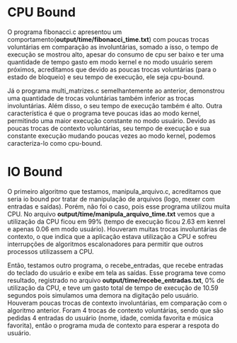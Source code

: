 # CPU Bound

O programa fibonacci.c apresentou um comportamento(**output/time/fibonacci_time.txt**) com poucas trocas voluntárias em comparação as involuntárias, somado a isso, o tempo de execução se mostrou alto, apesar do consumo de cpu ser baixo e ter uma quantidade de tempo gasto em modo kernel e no modo usuário serem próximos, acreditamos que devido as poucas trocas voluntárias (para o estado de bloqueio) e seu tempo de execução, ele seja cpu-bound. 

Já o programa multi_matrizes.c semelhantemente ao anterior, demonstrou uma quantidade de trocas voluntárias também inferior as trocas involuntárias. Além disso, o seu tempo de execução também é alto. Outra característica é que o programa teve poucas idas ao modo kernel, permitindo uma maior execução constante no modo usuário. Devido as poucas trocas de contexto voluntárias, seu tempo de execução e sua constante execução mudando poucas vezes ao modo kernel, podemos caracteriza-lo como cpu-bound.

# IO Bound

O primeiro algoritmo que testamos,  manipula_arquivo.c, acreditamos que seria io bound por tratar de manipulação de arquivos (logo, mexer com entradas e saídas). Porém, não foi o caso, pois esse programa utilizou muita CPU. No arquivo **output/time/manipula_arquivo_time.txt** vemos que a utilização da CPU ficou em 99% (tempo de execução ficou 2.63 em kenrel e apenas 0.06 em modo usuário). Houveram muitas trocas involuntárias de contexto, o que indica que a aplicação estava utilização a CPU e sofreu interrupções de algoritmos escalonadores para permitir que outros processos utilizassem a CPU.

Então, testamos outro programa, o recebe_entradas, que recebe entradas do teclado do usuário e exibe em tela as saídas. Esse programa teve como resultado, registrado no arquivo **output/time/recebe_entradas.txt**, 0% de utilização da CPU, e teve um gasto total de tempo de execução de 10.59 segundos pois simulamos uma demora na digitação pelo usuário. Houveram poucas trocas de contexto involuntárias, em comparação com o algoritmo anterior. Foram 4 trocas de contexto voluntárias, sendo que são pedidas 4 entradas do usuário (nome, idade, comida favorita e música favorita), então o programa muda de contexto para esperar a respota do usuário.